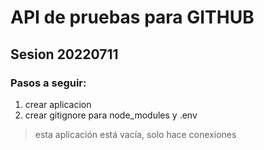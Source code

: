 # API de pruebas para GITHUB
## Sesion 20220711
### Pasos a seguir:
1. crear aplicacion
2. crear gitignore para node_modules y .env
> esta aplicación está vacía, solo hace conexiones